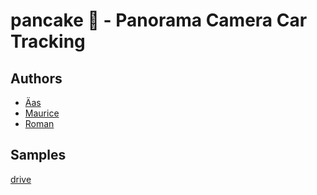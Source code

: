 # pancake :pancakes: - Panorama Camera Car Tracking

## Authors
* [Äas](https://github.com/a-kest)
* [Maurice](https://github.com/mauricesvp)
* [Roman](https://github.com/tuananhroman)

## Samples
[drive](https://drive.google.com/drive/folders/1Y8FiPtxZiQrv7BrF05uWrDqHdZ8bA11h)
